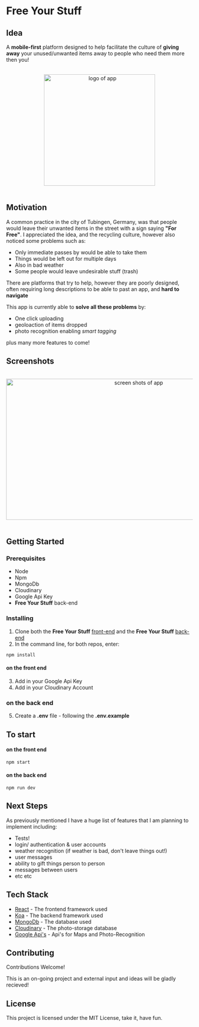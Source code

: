 
# Free Your Stuff

## Idea 
A __mobile-first__ platform designed to help facilitate the culture of __giving away__ your unused/unwanted items away to people who need them more then you!

<br>
<center>
<img src="https://res.cloudinary.com/dh9xnvxbz/image/upload/v1535125076/LogoBigo2.png" alt="logo of app" width="300" height="300" >
</center>
<br>

## Motivation
A common practice in the city of Tubingen, Germany, was that people would leave their unwanted items in the street with a sign saying __"For Free"__. I appreciated the idea, and the recycling culture, however also noticed some problems such as: 
* Only immediate passes by would be able to take them
* Things would be left out for multiple days
* Also in bad weather
* Some people would leave undesirable stuff (trash)

There are platforms that try to help, however they are poorly designed, often requiring long descriptions to be able to past an app, and __hard to navigate__

This app is currently able to __solve all these problems__ by: 
* One click uploading 
* geoloaction of items dropped
* photo recognition enabling *smart tagging*

plus many more features to come!

## Screenshots
<br>
<center>
<img src="https://res.cloudinary.com/dh9xnvxbz/image/upload/v1535129728/mobis2.png" alt="screen shots of app" width="700" height="380" >
</center>
<br>


## Getting Started

### Prerequisites
* Node 
* Npm
* MongoDb
*  Cloudinary
* Google Api Key
* __Free Your Stuff__ back-end


### Installing

1. Clone both the __Free Your Stuff__ [front-end](https://github.com/OliWalker/FreeYourStuff-FE/) and the __Free Your Stuff__ [back-end](https://github.com/OliWalker/FreeYourStuff-BE)
2. In the command line, for both repos, enter:
```
npm install
```
#### on the front end
3. Add in your Google Api Key
4. Add in your Cloudinary Account
### on the back end
5. Create a __.env__ file - following the __.env.example__

## To start 

#### on the front end
```
npm start
```
#### on the back end
```
npm run dev
```

## Next Steps
As previously mentioned I have a huge list of features that I am planning to implement including: 
* Tests!
* login/ authentication & user accounts
* weather recognition (if weather is bad, don't leave things out!)
* user messages
* ability to gift things person to person
* messages between users
* etc etc

## Tech Stack

* [React](https://reactjs.org/) - The frontend framework used
* [Koa](https://koajs.com/) - The backend framework used
* [MongoDb](https://www.mongodb.com) - The database used
* [Cloudinary](https://cloudinary.com) - The photo-storage database
* [Google Api's](https://console.cloud.google.com) - Api's for Maps and Photo-Recognition 
## Contributing

Contributions Welcome!

This is an on-going project and external input and ideas will be gladly recieved!


## License

This project is licensed under the MIT License, take it, have fun.

